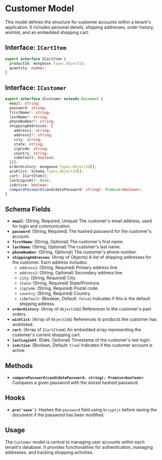 # Customer Model

This model defines the structure for customer accounts within a tenant's application. It includes personal details, shipping addresses, order history, wishlist, and an embedded shopping cart.

## Interface: `ICartItem`

```typescript
export interface ICartItem {
  productId: mongoose.Types.ObjectId;
  quantity: number;
}
```

## Interface: `ICustomer`

```typescript
export interface ICustomer extends Document {
  email: string;
  password: string;
  firstName?: string;
  lastName?: string;
  phoneNumber?: string;
  shippingAddresses: {
    address1: string;
    address2?: string;
    city: string;
    state: string;
    zipCode: string;
    country: string;
    isDefault: boolean;
  }[];
  orderHistory: mongoose.Types.ObjectId[];
  wishlist: Schema.Types.ObjectId[];
  cart: ICartItem[];
  lastLoginAt?: Date;
  isActive: boolean;
  comparePassword(candidatePassword: string): Promise<boolean>;
}
```

## Schema Fields

*   **`email`**: (String, Required, Unique) The customer's email address, used for login and communication.
*   **`password`**: (String, Required) The hashed password for the customer's account.
*   **`firstName`**: (String, Optional) The customer's first name.
*   **`lastName`**: (String, Optional) The customer's last name.
*   **`phoneNumber`**: (String, Optional) The customer's phone number.
*   **`shippingAddresses`**: (Array of Objects) A list of shipping addresses for the customer. Each address includes:
    *   `address1`: (String, Required) Primary address line.
    *   `address2`: (String, Optional) Secondary address line.
    *   `city`: (String, Required) City.
    *   `state`: (String, Required) State/Province.
    *   `zipCode`: (String, Required) Postal code.
    *   `country`: (String, Required) Country.
    *   `isDefault`: (Boolean, Default: `false`) Indicates if this is the default shipping address.
*   **`orderHistory`**: (Array of `ObjectId`s) References to the customer's past orders.
*   **`wishlist`**: (Array of `ObjectId`s) References to products the customer has wishlisted.
*   **`cart`**: (Array of `ICartItem`s) An embedded array representing the customer's current shopping cart.
*   **`lastLoginAt`**: (Date, Optional) Timestamp of the customer's last login.
*   **`isActive`**: (Boolean, Default: `true`) Indicates if the customer account is active.

## Methods

*   **`comparePassword(candidatePassword: string): Promise<boolean>`**: Compares a given password with the stored hashed password.

## Hooks

*   **`pre('save')`**: Hashes the `password` field using `bcryptjs` before saving the document if the password has been modified.

## Usage

The `Customer` model is central to managing user accounts within each tenant's database. It provides functionalities for authentication, managing addresses, and tracking shopping activities.
